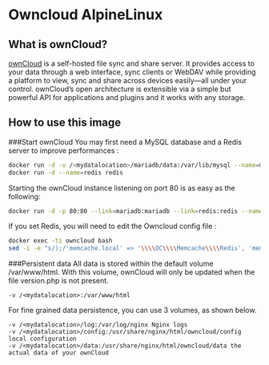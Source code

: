 # Owncloud AlpineLinux ##
## What is ownCloud?
[ownCloud](http://owncloud.org) is a self-hosted file sync and share server. It provides access to your data through a web interface, sync clients or WebDAV while providing a platform to view, sync and share across devices easily—all under your control. ownCloud’s open architecture is extensible via a simple but powerful API for applications and plugins and it works with any storage.
## How to use this image
###Start ownCloud
You may first need a MySQL database and a Redis server to improve performances :
```bash
docker run -d -v /<mydatalocation>/mariadb/data:/var/lib/mysql --name=mariadb mariadb
docker run -d --name=redis redis
```
Starting the ownCloud instance listening on port 80 is as easy as the following:
```bash
docker run -d -p 80:80 --link=mariadb:mariadb --link=redis:redis --name=owncloud owncloud
```
If you set Redis, you will need to edit the Owncloud config file :
```bash
docker exec -ti owncloud bash
sed -i -e "s/);/'memcache.local' => '\\\\OC\\\\Memcache\\\\Redis', 'memcache.distributed' => '\\\\OC\\\\Memcache\\\\Redis', 'memcache.locking' => '\\\\OC\\\\Memcache\\\\Redis', 'redis' => array('host' => 'redis', 'port' => 6379, ), );/" /usr/share/nginx/html/owncloud/config/config.php
```

###Persistent data
All data is stored within the default volume /var/www/html. With this volume, ownCloud will only be updated when the file version.php is not present.

    -v /<mydatalocation>:/var/www/html

For fine grained data persistence, you can use 3 volumes, as shown below.

    -v /<mydatalocation>/log:/var/log/nginx Nginx logs
    -v /<mydatalocation>/config:/usr/share/nginx/html/owncloud/config local configuration
    -v /<mydatalocation>/data:/usr/share/nginx/html/owncloud/data the actual data of your ownCloud

